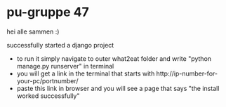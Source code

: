 # pu-gruppe 47

hei alle sammen :)


successfully started a django project
- to run it simply navigate to outer what2eat folder and write "python manage.py runserver" in terminal 
- you will get a link in the terminal that starts with http://ip-number-for-your-pc/portnumber/ 
- paste this link in browser and you will see a page that says "the install worked successfully"

